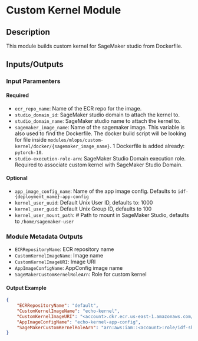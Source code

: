 # Custom Kernel Module

## Description

This module builds custom kernel for SageMaker studio from Dockerfile.

## Inputs/Outputs

### Input Paramenters

#### Required

- `ecr_repo_name`: Name of the ECR repo for the image.
- `studio_domain_id`: SageMaker studio domain to attach the kernel to.
- `studio_domain_name`: SageMaker studio name to attach the kernel to.
- `sagemaker_image_name`: Name of the sagemaker image. This variable is also used to find the Dockerfile. The docker build script will be looking for file inside `modules/mlops/custom-kernel/docker/{sagemaker_image_name}`. 1 Dockerfile is added already: `pytorch-10`.
- `studio-execution-role-arn`: SageMaker Studio Domain execution role. Required to associate custom kernel with SageMaker Studio Domain.

#### Optional

- `app_image_config_name`:  Name of the app image config. Defaults to `idf-{deployment_name}-app-config`
- `kernel_user_uuid`: Default Unix User ID, defaults to: 1000
- `kernel_user_guid`: Default Unix Group ID, defaults to 100
- `kernel_user_mount_path`: # Path to mount in SageMaker Studio, defaults to `/home/sagemaker-user`

### Module Metadata Outputs

- `ECRRepositoryName`: ECR repository name
- `CustomKernelImageName`: Image name
- `CustomKernelImageURI`: Image URI
- `AppImageConfigName`: AppConfig image name
- `SageMakerCustomKernelRoleArn`: Role for custom kernel

#### Output Example

```json
{
    "ECRRepositoryName": "default",
    "CustomKernelImageName": "echo-kernel",
    "CustomKernelImageURI": "<account>.dkr.ecr.us-east-1.amazonaws.com/default:latest",
    "AppImageConfigName": "echo-kernel-app-config",
    "SageMakerCustomKernelRoleArn": "arn:aws:iam::<account>:role/idf-shared-infra-kernels-addfsharedinfrakernelske-9O6FZXGI0MM8",
}

```
